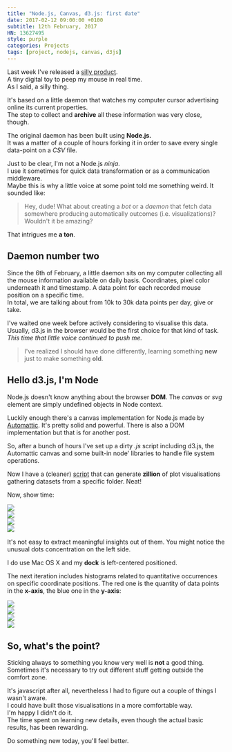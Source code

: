 ```yaml
---
title: "Node.js, Canvas, d3.js: first date"
date: 2017-02-12 09:00:00 +0100
subtitle: 12th February, 2017
HN: 13627495
style: purple
categories: Projects
tags: [project, nodejs, canvas, d3js]
---
```




Last week I've released a [silly product](https://fabiofranchino.com/peep_my_mouse).  
A tiny digital toy to peep my mouse in real time.  
As I said, a silly thing.

It's based on a little daemon that watches my computer cursor advertising online its current properties.  
The step to collect and **archive** all these information was very close, though.

The original daemon has been built using **Node.js.**  
It was a matter of a couple of hours forking it in order to save every single data-point on a *CSV* file.

Just to be clear, I'm not a Node.js *ninja*.  
I use it sometimes for quick data transformation or as a communication middleware.  
Maybe this is why a little voice at some point told me something weird. It sounded like:

> Hey, dude! What about creating a *bot* or a *daemon* that fetch data somewhere producing automatically outcomes (i.e. visualizations)? Wouldn't it be amazing?

That intrigues me **a ton**.

## Daemon number two

Since the 6th of February, a little daemon sits on my computer collecting all the mouse information available on daily basis. Coordinates, pixel color underneath it and timestamp. A data point for each recorded mouse position on a specific time.  
In total, we are talking about from 10k to 30k data points per day, give or take.

I've waited one week before actively considering to visualise this data.
Usually, d3.js in the browser would be the first choice for that kind of task. 
*This time that little voice continued to push me.* 

> I've realized I should have done differently, learning something **new** just to make something **old**.

## Hello d3.js, I'm Node

Node.js doesn't know anything about the browser **DOM**. The *canvas* or *svg* element are simply undefined objects in Node context.

Luckily enough there's a canvas implementation for Node.js made by [Automattic](https://github.com/Automattic/node-canvas). It's pretty solid and powerful. There is also a DOM implementation but that is for another post.

So, after a bunch of hours I've set up a dirty *.js* script including d3.js, the Automattic canvas and some built-in node' libraries to handle file system operations.

Now I have a (cleaner) [script](https://github.com/fabiofranchino/follow_the_mouse_dumper) that can generate **zillion** of plot visualisations gathering datasets from a specific folder. Neat!

Now, show time:



<div class="grid pair">
<div class="grid_item padded"><img src="/assets/posts/canvas-on-nodejs/plots/2017-02-02.png" /></div>
<div class="grid_item padded"><img src="/assets/posts/canvas-on-nodejs/plots/2017-02-03.png" /></div>
<div class="grid_item padded"><img src="/assets/posts/canvas-on-nodejs/plots/2017-02-04.png" /></div>
<div class="grid_item padded"><img src="/assets/posts/canvas-on-nodejs/plots/2017-02-05.png" /></div>
</div>

It's not easy to extract meaningful insights out of them. You might notice the unusual dots concentration on the left side. 

I do use Mac OS X and my **dock** is left-centered positioned.

The next iteration includes histograms related to quantitative occurrences on specific coordinate positions. The red one is the quantity of data points in the **x-axis**, the blue one in the **y-axis**:

<div class="grid pair">
<div class="grid_item padded"><img src="/assets/posts/canvas-on-nodejs/histo/2017-02-02.jpg" /></div>
<div class="grid_item padded"><img src="/assets/posts/canvas-on-nodejs/histo/2017-02-03.jpg" /></div>
<div class="grid_item padded"><img src="/assets/posts/canvas-on-nodejs/histo/2017-02-04.jpg" /></div>
<div class="grid_item padded"><img src="/assets/posts/canvas-on-nodejs/histo/2017-02-05.jpg" /></div>
</div>

## So, what's the point?

Sticking always to something you know very well is **not** a good thing.  
Sometimes it's necessary to try out different stuff getting outside the comfort zone.

It's javascript after all, nevertheless I had to figure out a couple of things I wasn't aware.  
I could have built those visualisations in a more comfortable way.  
I'm happy I didn't do it.  
The time spent on learning new details, even though the actual basic results, has been rewarding.


Do something new today, you'll feel better.